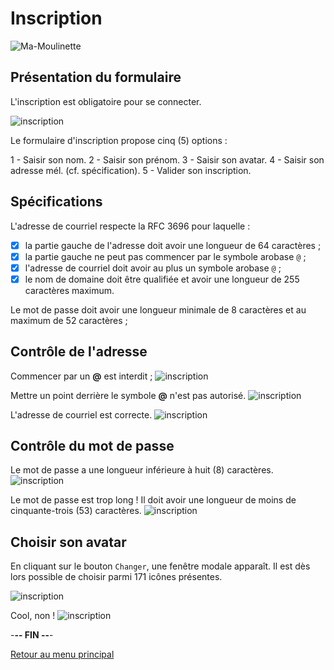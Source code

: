 # Inscription

![Ma-Moulinette](/documentation/ressources/home-000.jpg)

## Présentation du formulaire

L'inscription est obligatoire pour se connecter.

![inscription](/documentation/ressources/registration-001.jpg)

Le formulaire d'inscription propose cinq (5) options :

1 - Saisir son nom.
2 - Saisir son prénom.
3 - Saisir son avatar.
4 - Saisir son adresse mél. (cf. spécification).
5 - Valider son inscription.

## Spécifications

L'adresse de courriel respecte la RFC 3696 pour laquelle :

* [x] la partie gauche de l'adresse doit avoir une longueur de 64 caractères ;
* [x] la partie gauche ne peut pas commencer par le symbole arobase `@` ;
* [X] l'adresse de courriel doit avoir au plus un symbole arobase `@` ;
* [x] le nom de domaine doit être qualifiée et avoir une longueur de 255 caractères maximum.

Le mot de passe doit avoir une longueur minimale de 8 caractères et au maximum de 52 caractères ;

## Contrôle de l'adresse

Commencer par un **@** est interdit ;
![inscription](/documentation/ressources/registration-002.jpg)

Mettre un point derrière le symbole **@** n'est pas autorisé.
![inscription](/documentation/ressources/registration-003.jpg)

L'adresse de courriel est correcte.
![inscription](/documentation/ressources/registration-004.jpg)

## Contrôle du mot de passe

Le mot de passe a une longueur inférieure à huit (8) caractères.
![inscription](/documentation/ressources/registration-005.jpg)

Le mot de passe est trop long ! Il doit avoir une longueur de moins de cinquante-trois (53) caractères.
![inscription](/documentation/ressources/registration-006.jpg)

## Choisir son avatar

En cliquant sur le bouton `Changer`, une fenêtre modale apparaît. Il est dès lors possible de choisir parmi 171 icônes présentes.

![inscription](/documentation/ressources/registration-008.jpg)

Cool, non !
![inscription](/documentation/ressources/registration-009.jpg)

-**-- FIN --**-

[Retour au menu principal](/README.md)

